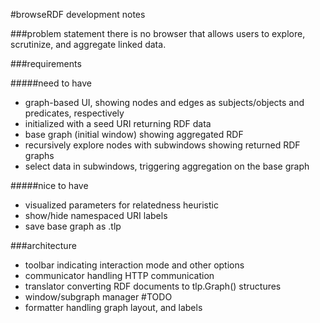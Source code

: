 #browseRDF
development notes

###problem statement
there is no browser that allows users to explore, scrutinize, and aggregate linked data.

###requirements

#####need to have
- graph-based UI, showing nodes and edges as subjects/objects and predicates, respectively
- initialized with a seed URI returning RDF data
- base graph (initial window) showing aggregated RDF
- recursively explore nodes with subwindows showing returned RDF graphs
- select data in subwindows, triggering aggregation on the base graph

#####nice to have
- visualized parameters for relatedness heuristic
- show/hide namespaced URI labels
- save base graph as .tlp

###architecture
- toolbar indicating interaction mode and other options
- communicator handling HTTP communication
- translator converting RDF documents to tlp.Graph() structures
- window/subgraph manager #TODO
- formatter handling graph layout, and labels
